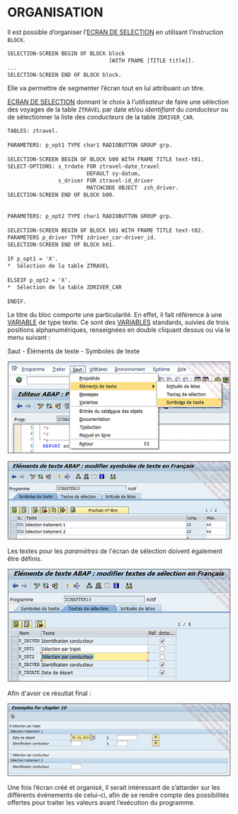 # **ORGANISATION**

Il est possible d’organiser l’[ECRAN DE SELECTION](../01_Ecran_de_Sélection/README.md) en utilisant l’instruction `BLOCK`.

```JS
SELECTION-SCREEN BEGIN OF BLOCK block
                                [WITH FRAME [TITLE title]].
...
SELECTION-SCREEN END OF BLOCK block.
```

Elle va permettre de segmenter l’écran tout en lui attribuant un titre.

[ECRAN DE SELECTION](../01_Ecran_de_Sélection/README.md) donnant le choix à l’_utilisateur_ de faire une sélection des voyages de la table `ZTRAVEL` par date et/ou _identifiant_ du _conducteur_ ou de sélectionner la liste des _conducteurs_ de la table `ZDRIVER_CAR`.

```JS
TABLES: ztravel.

PARAMETERS: p_opt1 TYPE char1 RADIOBUTTON GROUP grp.

SELECTION-SCREEN BEGIN OF BLOCK b00 WITH FRAME TITLE text-t01.
SELECT-OPTIONS: s_trdate FOR ztravel-date_travel
                         DEFAULT sy-datum,
                s_driver FOR ztravel-id_driver
                         MATCHCODE OBJECT  zsh_driver.
SELECTION-SCREEN END OF BLOCK b00.


PARAMETERS: p_opt2 TYPE char1 RADIOBUTTON GROUP grp.

SELECTION-SCREEN BEGIN OF BLOCK b01 WITH FRAME TITLE text-t02.
PARAMETERS p_driver TYPE zdriver_car-driver_id.
SELECTION-SCREEN END OF BLOCK b01.

IF p_opt1 = 'X'.
*  Sélection de la table ZTRAVEL

ELSEIF p_opt2 = 'X'.
*  Sélection de la table ZDRIVER_CAR

ENDIF.
```

Le titre du bloc comporte une particularité. En effet, il fait référence à une [VARIABLE](../../04_Variables/README.md) de type texte. Ce sont des [VARIABLES](../../04_Variables/README.md) standards, suivies de trois positions alphanumériques, renseignées en double cliquant dessus ou via le menu suivant :

Saut - Éléments de texte - Symboles de texte

![](../../ressources/15_03_01_01.png)

![](../../ressources/15_03_01_02.png)

Les textes pour les _paramètres_ de l'écran de sélection doivent également être définis.

![](../../ressources/15_03_01_03.png)

Afin d'avoir ce résultat final :

![](../../ressources/15_03_01_04.png)

Une fois l’écran créé et organisé, il serait intéressant de s’attarder sur les différents événements de celui-ci, afin de se rendre compte des possibilités offertes pour traiter les valeurs avant l’exécution du programme.
